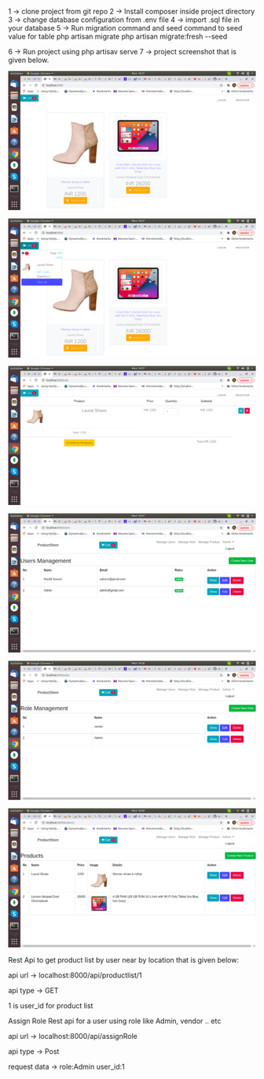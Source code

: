 1 -> clone project from git repo
2 -> Install composer inside project directory
3 -> change database configuration from .env file
4 -> import .sql file in your database
5 -> Run migration command and seed command to seed value for table
	php artisan migrate
	php artisan migrate:fresh --seed

6 -> Run project using php artisav serve
7 -> project screenshot that is given below.

![Alt text](https://github.com/rajputram2025/aaratechtask/blob/main/Screenshot%20from%202021-11-29%2016-57-07.png?raw=true "Title")

![Alt text](https://github.com/rajputram2025/aaratechtask/blob/main/Screenshot%20from%202021-11-29%2016-57-20.png?raw=true "Title")

![Alt text](https://github.com/rajputram2025/aaratechtask/blob/main/Screenshot%20from%202021-11-29%2016-57-26.png?raw=true "Title")

![Alt text](https://github.com/rajputram2025/aaratechtask/blob/main/Screenshot%20from%202021-11-29%2016-57-56.png?raw=true "Title")

![Alt text](https://github.com/rajputram2025/aaratechtask/blob/main/Screenshot%20from%202021-11-29%2016-58-01.png?raw=true "Title")

![Alt text](https://github.com/rajputram2025/aaratechtask/blob/main/Screenshot%20from%202021-11-29%2016-58-04.png?raw=true "Title")

Rest Api to get product list by user near by location that is given below:

api url -> localhost:8000/api/productlist/1

api type -> GET

1 is user_id for product list

Assign Role Rest api for a user using role like Admin, vendor .. etc

api url -> localhost:8000/api/assignRole

api type -> Post

request data -> role:Admin
		user_id:1
		
		


